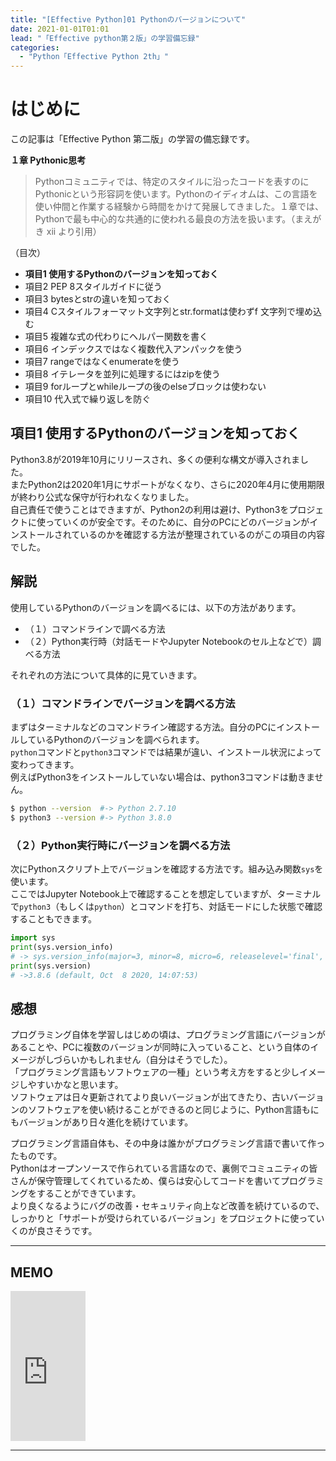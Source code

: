 ```yaml
---
title: "[Effective Python]01 Pythonのバージョンについて"
date: 2021-01-01T01:01
lead: "「Effective python第２版」の学習備忘録"
categories:
  - "Python「Effective Python 2th」"
---
```


# はじめに
この記事は「Effective Python 第二版」の学習の備忘録です。

**１章 Pythonic思考**  
>Pythonコミュニティでは、特定のスタイルに沿ったコードを表すのにPythonicという形容詞を使います。Pythonのイディオムは、この言語を使い仲間と作業する経験から時間をかけて発展してきました。１章では、Pythonで最も中心的な共通的に使われる最良の方法を扱います。（まえがき xii より引用）

（目次）
- **項目1 使用するPythonのバージョンを知っておく**
- 項目2 PEP 8スタイルガイドに従う
- 項目3 bytesとstrの違いを知っておく
- 項目4 Cスタイルフォーマット文字列とstr.formatは使わずf 文字列で埋め込む
- 項目5 複雑な式の代わりにヘルパー関数を書く
- 項目6 インデックスではなく複数代入アンパックを使う
- 項目7 rangeではなくenumerateを使う
- 項目8 イテレータを並列に処理するにはzipを使う
- 項目9 forループとwhileループの後のelseブロックは使わない
- 項目10 代入式で繰り返しを防ぐ


## 項目1 使用するPythonのバージョンを知っておく
Python3.8が2019年10月にリリースされ、多くの便利な構文が導入されました。  
またPython2は2020年1月にサポートがなくなり、さらに2020年4月に使用期限が終わり公式な保守が行われなくなりました。  
自己責任で使うことはできますが、Python2の利用は避け、Python3をプロジェクトに使っていくのが安全です。そのために、自分のPCにどのバージョンがインストールされているのかを確認する方法が整理されているのがこの項目の内容でした。

## 解説
使用しているPythonのバージョンを調べるには、以下の方法があります。
- （１）コマンドラインで調べる方法
- （２）Python実行時（対話モードやJupyter Notebookのセル上などで）調べる方法

それぞれの方法について具体的に見ていきます。

### （１）コマンドラインでバージョンを調べる方法
まずはターミナルなどのコマンドライン確認する方法。自分のPCにインストールしているPythonのバージョンを調べられます。  
`python`コマンドと`python3`コマンドでは結果が違い、インストール状況によって変わってきます。  
例えばPython3をインストールしていない場合は、python3コマンドは動きません。

```bash
$ python --version  #-> Python 2.7.10
$ python3 --version #-> Python 3.8.0
```


### （２）Python実行時にバージョンを調べる方法
次にPythonスクリプト上でバージョンを確認する方法です。組み込み関数`sys`を使います。  
ここではJupyter Notebook上で確認することを想定していますが、ターミナルで`python3`（もしくは`python`）とコマンドを打ち、対話モードにした状態で確認することもできます。

```python
import sys
print(sys.version_info)
# -> sys.version_info(major=3, minor=8, micro=6, releaselevel='final', serial=0)
print(sys.version)
# ->3.8.6 (default, Oct  8 2020, 14:07:53) 
```

## 感想
プログラミング自体を学習しはじめの頃は、プログラミング言語にバージョンがあることや、PCに複数のバージョンが同時に入っていること、という自体のイメージがしづらいかもしれません（自分はそうでした）。  
「プログラミング言語もソフトウェアの一種」という考え方をすると少しイメージしやすいかなと思います。  
ソフトウェアは日々更新されてより良いバージョンが出てきたり、古いバージョンのソフトウェアを使い続けることができるのと同じように、Python言語もにもバージョンがあり日々進化を続けています。

プログラミング言語自体も、その中身は誰かがプログラミング言語で書いて作ったものです。  
Pythonはオープンソースで作られている言語なので、裏側でコミュニティの皆さんが保守管理してくれているため、僕らは安心してコードを書いてプログラミングをすることができています。  
より良くなるようにバグの改善・セキュリティ向上など改善を続けているので、しっかりと「サポートが受けられているバージョン」をプロジェクトに使っていくのが良さそうです。

---
## MEMO
<iframe style="width:120px;height:240px;" marginwidth="0" marginheight="0" scrolling="no" frameborder="0" src="https://rcm-fe.amazon-adsystem.com/e/cm?ref=qf_sp_asin_til&t=massasquash08-22&m=amazon&o=9&p=8&l=as1&IS1=1&detail=1&asins=4873119170&linkId=b01ad363c615cc9408dfcc360b1a85de&bc1=ffffff&amp;lt1=_top&fc1=333333&lc1=0066c0&bg1=ffffff&f=ifr"></iframe>

---

